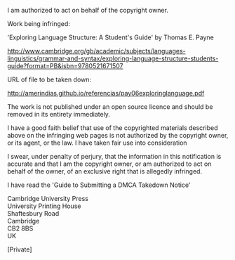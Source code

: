 I am authorized to act on behalf of the copyright owner.

Work being infringed:

'Exploring Language Structure: A Student's Guide' by Thomas E. Payne

http://www.cambridge.org/gb/academic/subjects/languages-linguistics/grammar-and-syntax/exploring-language-structure-students-guide?format=PB&isbn=9780521671507

URL of file to be taken down:

http://amerindias.github.io/referencias/pay06exploringlanguage.pdf

The work is not published under an open source licence and should be removed in its entirety immediately.

I have a good faith belief that use of the copyrighted materials described above on the infringing web pages is not authorized by the copyright owner, or its agent, or the law. I have taken fair use into consideration

I swear, under penalty of perjury, that the information in this notification is accurate and that I am the copyright owner, or am authorized to act on behalf of the owner, of an exclusive right that is allegedly infringed.

I have read the 'Guide to Submitting a DMCA Takedown Notice'

Cambridge University Press  
University Printing House  
Shaftesbury Road  
Cambridge  
CB2 8BS  
UK  

[Private]
